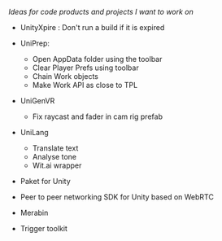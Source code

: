 _Ideas for code products and projects I want to work on_

- UnityXpire : Don't run a build if it is expired

- UniPrep:
    - Open AppData folder using the toolbar
    - Clear Player Prefs using toolbar
    - Chain Work objects
    - Make Work API as close to TPL

- UniGenVR
    + Fix raycast and fader in cam rig prefab

- UniLang
    + Translate text
    + Analyse tone
    + Wit.ai wrapper

- Paket for Unity

- Peer to peer networking SDK for Unity based on WebRTC

- Merabin

- Trigger toolkit  